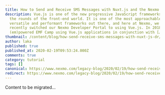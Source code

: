 ```yaml
---
title: How to Send and Receive SMS Messages with Nuxt.js and the Nexmo SMS API
description: Vue.js is one of the new progressive JavaScript frameworks making
  the rounds of the front-end world. It is one of the most approachable,
  versatile and performant frameworks out there, and here at Nexmo, we’ve
  recently switched our Nexmo Developer Portal to using Vue.js. In 2018 we
  (em)powered EMF Camp using Vue.js applications in conjunction with […]
thumbnail: /content/blog/how-send-receive-sms-messages-with-nuxt-js-dr/E_SMS_Nuxt-js_1200x600.png
author: laka
published: true
published_at: 2020-02-19T09:53:24.000Z
comments: true
category: tutorial
tags: []
canonical: https://www.nexmo.com/legacy-blog/2020/02/19/how-send-receive-sms-messages-with-nuxt-js-dr
redirect: https://www.nexmo.com/legacy-blog/2020/02/19/how-send-receive-sms-messages-with-nuxt-js-dr
---
```


Content to be migrated...
